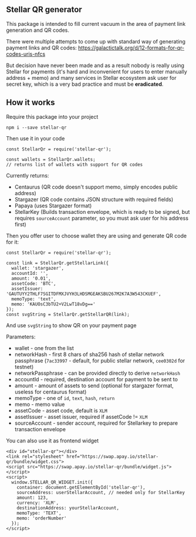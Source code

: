 Stellar QR generator
-
This package is intended to fill current vacuum in the area of payment link generation and QR codes.

There were multiple attempts to come up with standard way of generating payment links and QR codes:
https://galactictalk.org/d/12-formats-for-qr-codes-uris-nfcs

But decision have never been made and as a result nobody is really using Stellar for payments (it's hard and inconvenient for users to enter manually address + memo)
and many services in Stellar ecosystem ask user for secret key, which is a very bad practice and must be **eradicated**.


How it works
-
Require this package into your project
```
npm i --save stellar-qr
```

Then use it in your code
```
const StellarQr = require('stellar-qr');

const wallets = StellarQr.wallets; 
// returns list of wallets with support for QR codes
```

Currently returns:
* Centaurus (QR code doesn't support memo, simply encodes public address)
* Stargazer (QR code contains JSON structure with required fields)
* Papaya (uses Stargazer format)
* StellarKey (Builds transaction envelope, which is ready to be signed, but requires `sourceAccount` parameter, so you must ask user for his address first)

Then you offer user to choose wallet they are using
and generate QR code for it:
```
const StellarQr = require('stellar-qr');
 
const link = StellarQr.getStellarLink({
  wallet: 'stargazer',
  accountId: '',
  amount: '0.01',
  assetCode: 'BTC',
  assetIssuer: 'GAUTUYY2THLF7SGITDFMXJVYH3LHDSMGEAKSBU267M2K7A3W543CKUEF',
  memoType: 'text',
  memo: 'KAUOsC3bTU2+V2LwT18vDg=='	
});
const svgString = StellarQr.getStellarQR(link);
```

And use `svgString` to show QR on your payment page

Parameters:
* wallet - one from the list
* networkHash - first 8 chars of sha256 hash of stellar network passphrase (`7ac33997` - default, for public stellar network, `cee0302d` for testnet)
* networkPassphrase - can be provided directly to derive `networkHash`
* accountId - required, destination account for payment to be sent to
* amount - amount of assets to send (optional for stargazer format, useless for centaurus format)
* memoType - one of `id`, `text`, `hash`, `return`
* memo - memo value
* assetCode - asset code, default is `XLM`
* assetIssuer - asset issuer, required if assetCode != `XLM`
* sourceAccount - sender account, required for Stellarkey to prepare transaction envelope

You can also use it as frontend widget
```$html
<div id="stellar-qr"></div>
<link rel="stylesheet" href="https://swap.apay.io/stellar-qr/bundle/widget.css">
<script src="https://swap.apay.io/stellar-qr/bundle/widget.js"></script>
<script>
  window.STELLAR_QR_WIDGET.init({
  	container: document.getElementById('stellar-qr'), 
  	sourceAddress: userStellarAccount, // needed only for StellarKey 
  	amount: 123, 
  	currency: 'XLM', 
  	destinationAddress: yourStellarAccount, 
  	memoType: 'TEXT', 
  	memo: 'orderNumber'
  });
</script>
```
